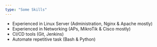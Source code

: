```yaml
---
type: "Some Skills"
---
```

- Experienced in Linux Server (Administration, Nginx & Apache mostly)
- Experienced in Networking (APs, MikroTik & Cisco mostly)
- CI/CD tools (Git, Jenkins)
- Automate repetitive task (Bash & Python)
